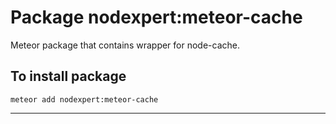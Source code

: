 # Package nodexpert:meteor-cache

Meteor package that contains wrapper for node-cache.

## To install package

`meteor add nodexpert:meteor-cache`

---
